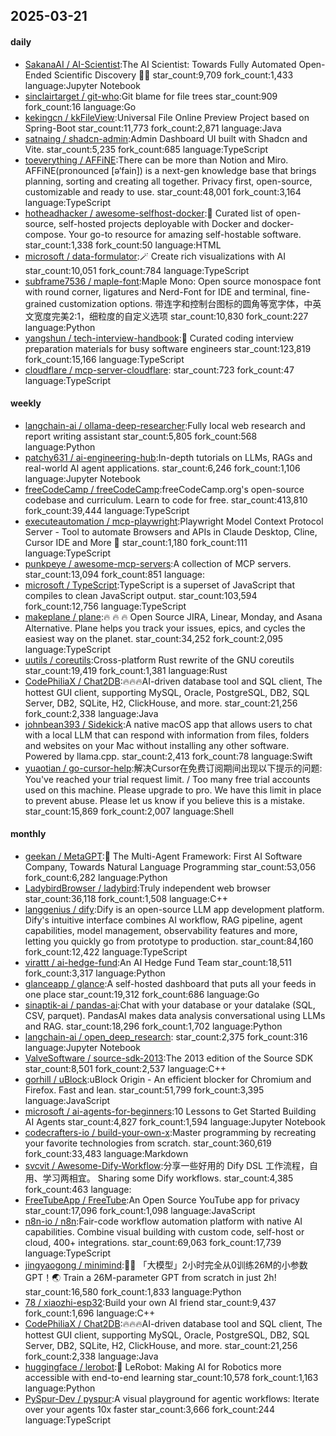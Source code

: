 ## 2025-03-21

#### daily
* [SakanaAI / AI-Scientist](https://github.com/SakanaAI/AI-Scientist):The AI Scientist: Towards Fully Automated Open-Ended Scientific Discovery 🧑‍🔬 star_count:9,709 fork_count:1,433 language:Jupyter Notebook
* [sinclairtarget / git-who](https://github.com/sinclairtarget/git-who):Git blame for file trees star_count:909 fork_count:16 language:Go
* [kekingcn / kkFileView](https://github.com/kekingcn/kkFileView):Universal File Online Preview Project based on Spring-Boot star_count:11,773 fork_count:2,871 language:Java
* [satnaing / shadcn-admin](https://github.com/satnaing/shadcn-admin):Admin Dashboard UI built with Shadcn and Vite. star_count:5,235 fork_count:685 language:TypeScript
* [toeverything / AFFiNE](https://github.com/toeverything/AFFiNE):There can be more than Notion and Miro. AFFiNE(pronounced [ə‘fain]) is a next-gen knowledge base that brings planning, sorting and creating all together. Privacy first, open-source, customizable and ready to use. star_count:48,001 fork_count:3,164 language:TypeScript
* [hotheadhacker / awesome-selfhost-docker](https://github.com/hotheadhacker/awesome-selfhost-docker):🚀 Curated list of open-source, self-hosted projects deployable with Docker and docker-compose. Your go-to resource for amazing self-hostable software. star_count:1,338 fork_count:50 language:HTML
* [microsoft / data-formulator](https://github.com/microsoft/data-formulator):🪄 Create rich visualizations with AI star_count:10,051 fork_count:784 language:TypeScript
* [subframe7536 / maple-font](https://github.com/subframe7536/maple-font):Maple Mono: Open source monospace font with round corner, ligatures and Nerd-Font for IDE and terminal, fine-grained customization options. 带连字和控制台图标的圆角等宽字体，中英文宽度完美2:1，细粒度的自定义选项 star_count:10,830 fork_count:227 language:Python
* [yangshun / tech-interview-handbook](https://github.com/yangshun/tech-interview-handbook):💯 Curated coding interview preparation materials for busy software engineers star_count:123,819 fork_count:15,166 language:TypeScript
* [cloudflare / mcp-server-cloudflare](https://github.com/cloudflare/mcp-server-cloudflare): star_count:723 fork_count:47 language:TypeScript

#### weekly
* [langchain-ai / ollama-deep-researcher](https://github.com/langchain-ai/ollama-deep-researcher):Fully local web research and report writing assistant star_count:5,805 fork_count:568 language:Python
* [patchy631 / ai-engineering-hub](https://github.com/patchy631/ai-engineering-hub):In-depth tutorials on LLMs, RAGs and real-world AI agent applications. star_count:6,246 fork_count:1,106 language:Jupyter Notebook
* [freeCodeCamp / freeCodeCamp](https://github.com/freeCodeCamp/freeCodeCamp):freeCodeCamp.org's open-source codebase and curriculum. Learn to code for free. star_count:413,810 fork_count:39,444 language:TypeScript
* [executeautomation / mcp-playwright](https://github.com/executeautomation/mcp-playwright):Playwright Model Context Protocol Server - Tool to automate Browsers and APIs in Claude Desktop, Cline, Cursor IDE and More 🔌 star_count:1,180 fork_count:111 language:TypeScript
* [punkpeye / awesome-mcp-servers](https://github.com/punkpeye/awesome-mcp-servers):A collection of MCP servers. star_count:13,094 fork_count:851 language:
* [microsoft / TypeScript](https://github.com/microsoft/TypeScript):TypeScript is a superset of JavaScript that compiles to clean JavaScript output. star_count:103,594 fork_count:12,756 language:TypeScript
* [makeplane / plane](https://github.com/makeplane/plane):🔥 🔥 🔥 Open Source JIRA, Linear, Monday, and Asana Alternative. Plane helps you track your issues, epics, and cycles the easiest way on the planet. star_count:34,252 fork_count:2,095 language:TypeScript
* [uutils / coreutils](https://github.com/uutils/coreutils):Cross-platform Rust rewrite of the GNU coreutils star_count:19,419 fork_count:1,381 language:Rust
* [CodePhiliaX / Chat2DB](https://github.com/CodePhiliaX/Chat2DB):🔥🔥🔥AI-driven database tool and SQL client, The hottest GUI client, supporting MySQL, Oracle, PostgreSQL, DB2, SQL Server, DB2, SQLite, H2, ClickHouse, and more. star_count:21,256 fork_count:2,338 language:Java
* [johnbean393 / Sidekick](https://github.com/johnbean393/Sidekick):A native macOS app that allows users to chat with a local LLM that can respond with information from files, folders and websites on your Mac without installing any other software. Powered by llama.cpp. star_count:2,413 fork_count:78 language:Swift
* [yuaotian / go-cursor-help](https://github.com/yuaotian/go-cursor-help):解决Cursor在免费订阅期间出现以下提示的问题: You've reached your trial request limit. / Too many free trial accounts used on this machine. Please upgrade to pro. We have this limit in place to prevent abuse. Please let us know if you believe this is a mistake. star_count:15,869 fork_count:2,007 language:Shell

#### monthly
* [geekan / MetaGPT](https://github.com/geekan/MetaGPT):🌟 The Multi-Agent Framework: First AI Software Company, Towards Natural Language Programming star_count:53,056 fork_count:6,282 language:Python
* [LadybirdBrowser / ladybird](https://github.com/LadybirdBrowser/ladybird):Truly independent web browser star_count:36,118 fork_count:1,508 language:C++
* [langgenius / dify](https://github.com/langgenius/dify):Dify is an open-source LLM app development platform. Dify's intuitive interface combines AI workflow, RAG pipeline, agent capabilities, model management, observability features and more, letting you quickly go from prototype to production. star_count:84,160 fork_count:12,422 language:TypeScript
* [virattt / ai-hedge-fund](https://github.com/virattt/ai-hedge-fund):An AI Hedge Fund Team star_count:18,511 fork_count:3,317 language:Python
* [glanceapp / glance](https://github.com/glanceapp/glance):A self-hosted dashboard that puts all your feeds in one place star_count:19,312 fork_count:686 language:Go
* [sinaptik-ai / pandas-ai](https://github.com/sinaptik-ai/pandas-ai):Chat with your database or your datalake (SQL, CSV, parquet). PandasAI makes data analysis conversational using LLMs and RAG. star_count:18,296 fork_count:1,702 language:Python
* [langchain-ai / open_deep_research](https://github.com/langchain-ai/open_deep_research): star_count:2,375 fork_count:316 language:Jupyter Notebook
* [ValveSoftware / source-sdk-2013](https://github.com/ValveSoftware/source-sdk-2013):The 2013 edition of the Source SDK star_count:8,501 fork_count:2,537 language:C++
* [gorhill / uBlock](https://github.com/gorhill/uBlock):uBlock Origin - An efficient blocker for Chromium and Firefox. Fast and lean. star_count:51,799 fork_count:3,395 language:JavaScript
* [microsoft / ai-agents-for-beginners](https://github.com/microsoft/ai-agents-for-beginners):10 Lessons to Get Started Building AI Agents star_count:4,827 fork_count:1,594 language:Jupyter Notebook
* [codecrafters-io / build-your-own-x](https://github.com/codecrafters-io/build-your-own-x):Master programming by recreating your favorite technologies from scratch. star_count:360,619 fork_count:33,483 language:Markdown
* [svcvit / Awesome-Dify-Workflow](https://github.com/svcvit/Awesome-Dify-Workflow):分享一些好用的 Dify DSL 工作流程，自用、学习两相宜。 Sharing some Dify workflows. star_count:4,385 fork_count:463 language:
* [FreeTubeApp / FreeTube](https://github.com/FreeTubeApp/FreeTube):An Open Source YouTube app for privacy star_count:17,096 fork_count:1,098 language:JavaScript
* [n8n-io / n8n](https://github.com/n8n-io/n8n):Fair-code workflow automation platform with native AI capabilities. Combine visual building with custom code, self-host or cloud, 400+ integrations. star_count:69,063 fork_count:17,739 language:TypeScript
* [jingyaogong / minimind](https://github.com/jingyaogong/minimind):🚀🚀 「大模型」2小时完全从0训练26M的小参数GPT！🌏 Train a 26M-parameter GPT from scratch in just 2h! star_count:16,580 fork_count:1,833 language:Python
* [78 / xiaozhi-esp32](https://github.com/78/xiaozhi-esp32):Build your own AI friend star_count:9,437 fork_count:1,696 language:C++
* [CodePhiliaX / Chat2DB](https://github.com/CodePhiliaX/Chat2DB):🔥🔥🔥AI-driven database tool and SQL client, The hottest GUI client, supporting MySQL, Oracle, PostgreSQL, DB2, SQL Server, DB2, SQLite, H2, ClickHouse, and more. star_count:21,256 fork_count:2,338 language:Java
* [huggingface / lerobot](https://github.com/huggingface/lerobot):🤗 LeRobot: Making AI for Robotics more accessible with end-to-end learning star_count:10,578 fork_count:1,163 language:Python
* [PySpur-Dev / pyspur](https://github.com/PySpur-Dev/pyspur):A visual playground for agentic workflows: Iterate over your agents 10x faster star_count:3,666 fork_count:244 language:TypeScript
